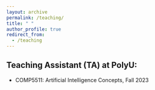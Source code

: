 ```yaml
---
layout: archive
permalink: /teaching/
title: " "
author_profile: true
redirect_from:
  - /teaching
---
```


## Teaching Assistant (TA) at PolyU:
+ COMP5511: Artificial Intelligence Concepts, Fall 2023
